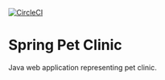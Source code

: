 [![CircleCI](https://dl.circleci.com/status-badge/img/gh/laurakciic/sfg-pet-clinic/tree/main.svg?style=svg)](https://dl.circleci.com/status-badge/redirect/gh/laurakciic/sfg-pet-clinic/tree/main)

# Spring Pet Clinic

Java web application representing pet clinic.
